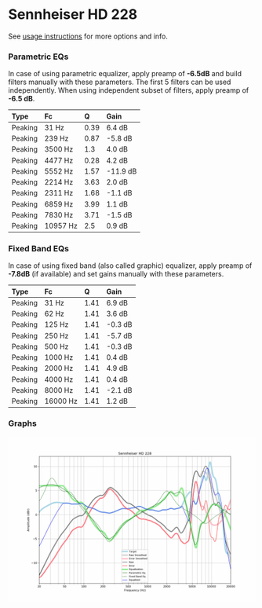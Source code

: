 # Sennheiser HD 228
See [usage instructions](https://github.com/jaakkopasanen/AutoEq#usage) for more options and info.

### Parametric EQs
In case of using parametric equalizer, apply preamp of **-6.5dB** and build filters manually
with these parameters. The first 5 filters can be used independently.
When using independent subset of filters, apply preamp of **-6.5 dB**.

| Type    | Fc       |    Q | Gain     |
|:--------|:---------|:-----|:---------|
| Peaking | 31 Hz    | 0.39 | 6.4 dB   |
| Peaking | 239 Hz   | 0.87 | -5.8 dB  |
| Peaking | 3500 Hz  | 1.3  | 4.0 dB   |
| Peaking | 4477 Hz  | 0.28 | 4.2 dB   |
| Peaking | 5552 Hz  | 1.57 | -11.9 dB |
| Peaking | 2214 Hz  | 3.63 | 2.0 dB   |
| Peaking | 2311 Hz  | 1.68 | -1.1 dB  |
| Peaking | 6859 Hz  | 3.99 | 1.1 dB   |
| Peaking | 7830 Hz  | 3.71 | -1.5 dB  |
| Peaking | 10957 Hz | 2.5  | 0.9 dB   |

### Fixed Band EQs
In case of using fixed band (also called graphic) equalizer, apply preamp of **-7.8dB**
(if available) and set gains manually with these parameters.

| Type    | Fc       |    Q | Gain    |
|:--------|:---------|:-----|:--------|
| Peaking | 31 Hz    | 1.41 | 6.9 dB  |
| Peaking | 62 Hz    | 1.41 | 3.6 dB  |
| Peaking | 125 Hz   | 1.41 | -0.3 dB |
| Peaking | 250 Hz   | 1.41 | -5.7 dB |
| Peaking | 500 Hz   | 1.41 | -0.3 dB |
| Peaking | 1000 Hz  | 1.41 | 0.4 dB  |
| Peaking | 2000 Hz  | 1.41 | 4.9 dB  |
| Peaking | 4000 Hz  | 1.41 | 0.4 dB  |
| Peaking | 8000 Hz  | 1.41 | -2.1 dB |
| Peaking | 16000 Hz | 1.41 | 1.2 dB  |

### Graphs
![](./Sennheiser%20HD%20228.png)